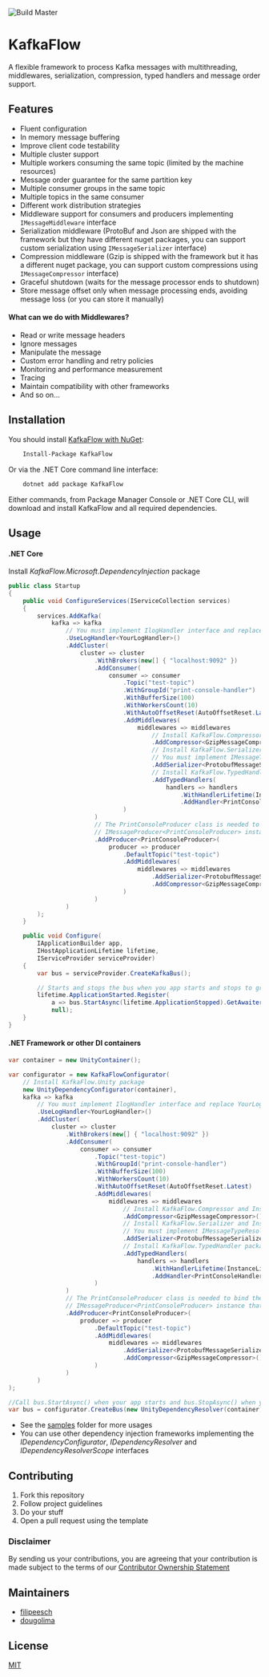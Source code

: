![Build Master](https://github.com/Farfetch/kafka-flow/workflows/Build%20Master/badge.svg?branch=master)

# KafkaFlow

A flexible framework to process Kafka messages with multithreading, middlewares, serialization, compression, typed handlers and message order support.

## Features

- Fluent configuration
- In memory message buffering
- Improve client code testability
- Multiple cluster support
- Multiple workers consuming the same topic (limited by the machine resources)
- Message order guarantee for the same partition key
- Multiple consumer groups in the same topic
- Multiple topics in the same consumer
- Different work distribution strategies
- Middleware support for consumers and producers implementing `IMessageMiddleware` interface
- Serialization middleware (ProtoBuf and Json are shipped with the framework but they have different nuget packages, you can support custom serialization using `IMessageSerializer` interface)
- Compression middleware (Gzip is shipped with the framework but it has a different nuget package, you can support custom compressions using `IMessageCompressor` interface)
- Graceful shutdown (waits for the message processor ends to shutdown)
- Store message offset only when message processing ends, avoiding message loss (or you can store it manually)

#### What can we do with Middlewares?

- Read or write message headers
- Ignore messages
- Manipulate the message
- Custom error handling and retry policies
- Monitoring and performance measurement
- Tracing
- Maintain compatibility with other frameworks
- And so on...

## Installation

You should install [KafkaFlow with NuGet](https://www.nuget.org/packages/KafkaFlow):

```bash
    Install-Package KafkaFlow
```

Or via the .NET Core command line interface:
```bash
    dotnet add package KafkaFlow
```

Either commands, from Package Manager Console or .NET Core CLI, will download and install KafkaFlow and all required dependencies.

## Usage

#### .NET Core

Install *KafkaFlow.Microsoft.DependencyInjection* package

```csharp
public class Startup
{
    public void ConfigureServices(IServiceCollection services)
    {
        services.AddKafka(
            kafka => kafka
                // You must implement IlogHandler interface and replace YourLogHandler
                .UseLogHandler<YourLogHandler>() 
                .AddCluster(
                    cluster => cluster
                        .WithBrokers(new[] { "localhost:9092" })
                        .AddConsumer(
                            consumer => consumer
                                .Topic("test-topic")
                                .WithGroupId("print-console-handler")
                                .WithBufferSize(100)
                                .WithWorkersCount(10)
                                .WithAutoOffsetReset(AutoOffsetReset.Latest)
                                .AddMiddlewares(
                                    middlewares => middlewares
                                        // Install KafkaFlow.Compressor and Install KafkaFlow.Compressor.Gzip
                                        .AddCompressor<GzipMessageCompressor>() 
                                        // Install KafkaFlow.Serializer and Install KafkaFlow.Serializer.Protobuf
                                        // You must implement IMessageTypeResolver and replace YourMessageTypeResolver
                                        .AddSerializer<ProtobufMessageSerializer, YourMessageTypeResolver>()
                                        // Install KafkaFlow.TypedHandler
                                        .AddTypedHandlers(
                                            handlers => handlers
                                                .WithHandlerLifetime(InstanceLifetime.Singleton)
                                                .AddHandler<PrintConsoleHandler>())
                                )
                        )
                        // The PrintConsoleProducer class is needed to bind the producer configuration with the
                        // IMessageProducer<PrintConsoleProducer> instance that will produce the messages (see the samples)
                        .AddProducer<PrintConsoleProducer>(
                            producer => producer
                                .DefaultTopic("test-topic")
                                .AddMiddlewares(
                                    middlewares => middlewares
                                        .AddSerializer<ProtobufMessageSerializer, YourMessageTypeResolver>()
                                        .AddCompressor<GzipMessageCompressor>()
                                )
                        )
                )
        );
    }

    public void Configure(
        IApplicationBuilder app,
        IHostApplicationLifetime lifetime,
        IServiceProvider serviceProvider)
    {
        var bus = serviceProvider.CreateKafkaBus();

        // Starts and stops the bus when you app starts and stops to graceful shutdown
        lifetime.ApplicationStarted.Register(
            a => bus.StartAsync(lifetime.ApplicationStopped).GetAwaiter().GetResult(),
            null);
    }
}
```

#### .NET Framework or other DI containers

```csharp
var container = new UnityContainer();

var configurator = new KafkaFlowConfigurator(
    // Install KafkaFlow.Unity package
    new UnityDependencyConfigurator(container),
    kafka => kafka
        // You must implement IlogHandler interface and replace YourLogHandler
        .UseLogHandler<YourLogHandler>() 
        .AddCluster(
            cluster => cluster
                .WithBrokers(new[] { "localhost:9092" })
                .AddConsumer(
                    consumer => consumer
                        .Topic("test-topic")
                        .WithGroupId("print-console-handler")
                        .WithBufferSize(100)
                        .WithWorkersCount(10)
                        .WithAutoOffsetReset(AutoOffsetReset.Latest)
                        .AddMiddlewares(
                            middlewares => middlewares
                                // Install KafkaFlow.Compressor and Install KafkaFlow.Compressor.Gzip packages
                                .AddCompressor<GzipMessageCompressor>() 
                                // Install KafkaFlow.Serializer and Install KafkaFlow.Serializer.Protobuf packages
                                // You must implement IMessageTypeResolver and replace YourMessageTypeResolver
                                .AddSerializer<ProtobufMessageSerializer, YourMessageTypeResolver>()
                                // Install KafkaFlow.TypedHandler package
                                .AddTypedHandlers(
                                    handlers => handlers
                                        .WithHandlerLifetime(InstanceLifetime.Singleton)
                                        .AddHandler<PrintConsoleHandler>())
                        )
                )
                // The PrintConsoleProducer class is needed to bind the producer configuration with the
                // IMessageProducer<PrintConsoleProducer> instance that will produce the messages (see the samples)
                .AddProducer<PrintConsoleProducer>(
                    producer => producer
                        .DefaultTopic("test-topic")
                        .AddMiddlewares(
                            middlewares => middlewares
                                .AddSerializer<ProtobufMessageSerializer, YourMessageTypeResolver>()
                                .AddCompressor<GzipMessageCompressor>()
                        )
                )
        )
);

//Call bus.StartAsync() when your app starts and bus.StopAsync() when your app stops
var bus = configurator.CreateBus(new UnityDependencyResolver(container));
```

- See the [samples](/samples) folder for more usages
- You can use other dependency injection frameworks implementing the *IDependencyConfigurator*, *IDependencyResolver* and *IDependencyResolverScope* interfaces

## Contributing

1. Fork this repository
2. Follow project guidelines
3. Do your stuff
4. Open a pull request using the template

### Disclaimer

By sending us your contributions, you are agreeing that your contribution is made subject to the terms of our [Contributor Ownership Statement](https://github.com/Farfetch/.github/blob/master/COS.md)

## Maintainers

* [filipeesch](https://github.com/filipeesch)
* [dougolima](https://github.com/dougolima)

## License

[MIT](LICENSE)
